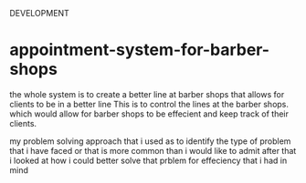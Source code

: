DEVELOPMENT

# appointment-system-for-barber-shops
the whole system is to create a better line at barber shops that allows for clients to be in a better line
This is to control the lines at the barber shops.
which would allow for barber shops to be effecient and keep track of their clients.


my problem solving approach that i used as to identify the type of problem that i have faced or that is more common than i would like to admit
after that i looked at how i could better solve that prblem for effeciency that i had in mind
